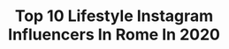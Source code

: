 ---
title: Top 10 Lifestyle Instagram Influencers In Rome In 2020
description: >-
  Find top lifestyle Instagram influencers in Rome in 2020. Most popular hashtags: #iorestoacasa #roma #love #lifestyle.
platform: Instagram
profiles:
  - username: "giordano_mazzocchi10"
    fullname: >-
      Giordano Mazzocchi
    location: "Italy"
    followers: 1185220
    engagement: 458
    commentsToLikes: 0.004205
    id: ck138g1teg2210i19vyq537wy
    verified: false
    hashtags: "#kappasport, #sunday, #flying, #ppnolimits"
  - username: "valentinadelsette"
    fullname: >-
      Valentina 🦄
    location: "Italy"
    followers: 53528
    engagement: 154
    commentsToLikes: 0.032209
    id: ck8t7jytth3830j7828o5of2g
    verified: false
    hashtags: "#distantimauniti, #igersroma, #firenzecityitaly, #firenzegram"
  - username: "missjaceymarie"
    fullname: >-
      Jacey Marie
    location: "Italy"
    followers: 87903
    engagement: 417
    commentsToLikes: 0.029741
    id: ck5ca330qclon0i11dhm08pie
    verified: false
    hashtags: "#fitness, #hot, #event, #italy"
  - username: "matteobracco"
    fullname: >-
      Matteo Braccani
    location: "Italy"
    followers: 8024
    engagement: 1395
    commentsToLikes: 0.023550
    id: ck5zp8g76s6x80i14y2zino2y
    verified: false
    hashtags: "#crossfitopen, #roma, #lifestyle, #aua20"
  - username: "michelangelobuonarrotietornato"
    fullname: >-
      Michelangelo Buonarroti
    location: "Italy"
    followers: 85793
    engagement: 109
    commentsToLikes: 0.009339
    id: ck6tsybyb7izi0j71hslxzu60
    verified: false
    hashtags: "#rai1, #pasqua, #mosaici, #imbucci"
  - username: "impossibilefermareibattiti"
    fullname: >-
      Meggy Fri
    location: "Italy"
    followers: 39977
    engagement: 221
    commentsToLikes: 0.108858
    id: ck5c09zw4sq270i11w71ud4hy
    verified: false
    hashtags: "#mydaddy, #asteemforsteel, #percorsoformativo, #shapeoflight"
  - username: "ladfoodie"
    fullname: >-
      LAD #ladfoodie
    location: "Italy"
    followers: 32984
    engagement: 278
    commentsToLikes: 0.118878
    id: ck14kcjpaoukb0i19dvi3c9dd
    verified: false
    hashtags: "#biscottini, #vinoitaliano, #granolahomemade, #panacotta"
  - username: "laura.effe_"
    fullname: >-
      🌸Laura Fornaro🌸
    location: "Italy"
    followers: 10353
    engagement: 1166
    commentsToLikes: 0.086130
    id: ck5hiwnh2flhj0i11e4ldi5i5
    verified: false
    hashtags: "#duomodicolonia, #raccontamiunastoria, #theglobalwanderer, #outfitinspirationforday"
  - username: "rachellenne8"
    fullname: >-
      Rachel
    location: "Italy"
    followers: 23065
    engagement: 142
    commentsToLikes: 0.010805
    id: ck0tz9qvqpniu0i197r4zrsgl
    verified: false
    hashtags: "#travelblogger, #fashion, #happiness, #experiencerome"
  - username: "emily.miracletunes"
    fullname: >-
      Emily
    location: "Italy"
    followers: 25796
    engagement: 489
    commentsToLikes: 0.027231
    id: ck600sjwke6u00i14edhj4avm
    verified: false
    hashtags: "#teamshaqiri, #photo, #emozioni, #sophiamiracletunes"
---